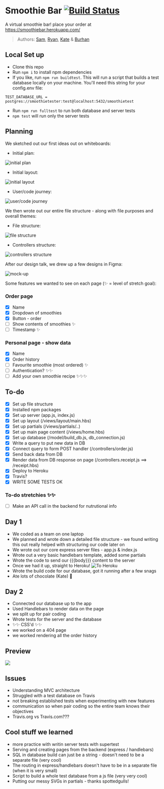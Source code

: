 # Smoothie Bar [![Build Status](https://travis-ci.org/FAC-Sixteen/Smoothie-bar.svg?branch=master)](https://travis-ci.org/FAC-Sixteen/Smoothie-bar)

A virtual smoothie bar! place your order at https://smoothiebar.herokuapp.com/

> Authors: [Sam](https/github.com/starsuit), [Ryan](https/github.com/RymaTech), [Kate](https/github.com/dubhcait) & [Burhan](https/github.com/Baalwan)

## Local Set up

- Clone this repo
- Run `npm i` to install npm dependencies
- If you like, run `npm run buildtest`. This will run a script that builds a test database locally on your machine. You'll need this string for your config.env file:

```ba
TEST_DATABASE_URL = postgres://smoothietester:test@localhost:5432/smoothietest
```

- Run `npm run fulltest` to run both database and server tests
- `npm test` will run only the server tests

## Planning

We sketched out our first ideas out on whiteboards:

- Initial plan:

![initial plan](https://files.gitter.im/foundersandcoders/week8-smoothiebar/cBCu/MVIMG_20190424_113412.jpg)

- Initial layout:

![initial layout](https://files.gitter.im/foundersandcoders/week8-smoothiebar/cBCu/IMG_20190424_113416.jpg)

- User/code journey:

![user/code journey](https://files.gitter.im/foundersandcoders/week8-smoothiebar/cBCu/IMG_20190424_115537.jpg)

We then wrote out our entire file structure - along with file purposes and overall themes:

- File structure:

![file structure](https://files.gitter.im/foundersandcoders/week8-smoothiebar/cBCu/IMG_20190424_122807.jpg)

- Controllers structure:

![controllers structure](https://files.gitter.im/foundersandcoders/week8-smoothiebar/cBCu/IMG_20190424_123727.jpg)

After our design talk, we drew up a few designs in Figma:

![mock-up](https://files.gitter.im/foundersandcoders/week8-smoothiebar/62Xl/Screenshot-2019-04-25-at-10.08.14.png)

Some features we wanted to see on each page (✨ = level of stretch goal):

### Order page

- [x] Name
- [x] Dropdown of smoothies
- [x] Button - order
- [ ] Show contents of smoothies ✨
- [ ] Timestamp ✨

### Personal page - show data

- [x] Name
- [x] Order history
- [ ] Favourite smoothie (most ordered) ✨
- [ ] Authentication? ✨✨
- [ ] Add your own smoothie recipe ✨✨✨

## To-do

- [x] Set up file structure
- [x] Installed npm packages
- [x] Set up server (app.js, index.js)
- [x] Set up layout (/views/layout/main.hbs)
- [x] Set up partials (/views/partials/..)
- [x] Set up main page content (/views/home.hbs)
- [x] Set up database (/model/build_db.js, db_connection.js)
- [x] Write a query to put new data in DB
- [x] Connect query to form POST handler (/controllers/order.js)
- [x] Send back data from DB
- [x] Render data from DB response on page (/controllers.receipt.js ==> /receipt.hbs)
- [x] Deploy to Heroku
- [x] Travis?
- [x] WRITE SOME TESTS OK

### To-do stretchies ✨✨

- [ ] Make an API call in the backend for nutrutional info

## Day 1

- We coded as a team on one laptop
- We planned and wrote down a detailed file structure - we found writing this out really helped with structuring our code later on
- We wrote out our core express server files - app.js & index.js
- Wrote out a very basic handlebars template, added some partials
- Wrote the code to send our {{{body}}} content to the server
- Once we had it up, straight to Heroku!
  ![To Heroku](https://i.imgflip.com/2zcga5.jpg)
- Wrote the build code for our database, got it running after a few snags
- Ate lots of chocolate (Kate) 🍫

## Day 2

- Connected our database up to the app
- Used Handlebars to render data on the page
- we split up for pair coding
- Wrote tests for the server and the database
- ✨✨ CSS'd ✨✨
- we worked on a 404 page
- we worked rendering all the order history

## Preview

![](https://i.imgur.com/uHzEnO8.png)

## Issues
- Understanding MVC architecture
- Struggled with a test database on Travis
- not breaking established tests when experimenting with new features
- communication so when pair coding so the entire team knows their objectives
- Travis.org vs Travis.com???

## Cool stuff we learned
- more practice with writin server tests with supertest
- Serving and creating pages from the backend (express / handlebars)
- SQL in database build can just be a string - doesn't need to be a separate file (very cool)
- The routing in express/handlebars doesn't have to be in a separate file (when it is very small)
- Script to build a whole test database from a js file (very very cool)
- Putting our messy SVGs in partials - thanks spottedgulls!
